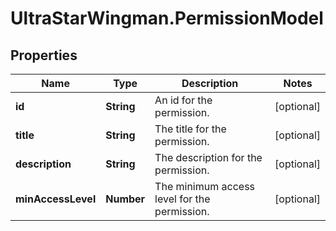 # UltraStarWingman.PermissionModel

## Properties

Name | Type | Description | Notes
------------ | ------------- | ------------- | -------------
**id** | **String** | An id for the permission. | [optional] 
**title** | **String** | The title for the permission. | [optional] 
**description** | **String** | The description for the permission. | [optional] 
**minAccessLevel** | **Number** | The minimum access level for the permission. | [optional] 


